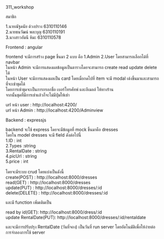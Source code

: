 311_workshop

สมาชิก

1.นายณัฐดนัย ด้วงปราง 6310110146\
2.นายธนวัฒน์ พละบุญ 6310110191\
3.นางสาวอัมนี หิมะ 6310110578  


Frontend : angular

frontend จะมีการสร้าง page ขึ้นมา 2 แบบ คือ 1.Admin 2.User โดยสามารถเลือกได้ที่ navbar\
ในหน้า Admin จะมีการแสดงผลข้อมูลเป็นตารางโดยจะสามารถ create read update delete ได้\
ในหน้า User จะมีการแสดงผลเป็น card โดยเมื่อกดไปที่ item จะมี modal เด้งขึ้นมาและสามารถที่จะเช่าชุดได้\
โดยการเช่าชุดจะเป็นการกรอกชื่อ เบอร์โทรศัทพ์ และอีเมลล์ ให้ทางร้าน\
จากนั้นชุดที่มีการเช่าแล้วก็จะไม่มีปุ่มให้เช่า

url หน้า user : http://localhost:4200/ \
url หน้า Admin : http://localhost:4200/Adminview 


Backend : expressjs

backend จะใช้ express โดยจะมีข้อมูลที่ mock ขึ้นมาคือ dresses \
โดยใน model dresses จะมี field ดังต่อไปนี้\
1.ID : int\
2.Types :string\
3.RentalDate : string\
4.picUrl : string\
5.price : int\
\
โดยจะมีระบบ crud โดยแบ่งเป็นดังนี้\
create(POST) : http://localhost:8000/dresses \
read(GET) : http://localhost:8000/dresses \
update(PUT) : http://localhost:8000/dresses/:id \
delete(DELETE) : http://localhost:8000/dresses/:id 

และมี function เพิ่มเติมเป็น

read by id(GET): http://localhost:8000/dress/:id \
update RentalDate(PUT): http://localhost:8000/dresses/:id/rentaldate 

และจะมีการปรับปรุง RentalDate (วันที่จอง) เป็นวันที่ run server โดยอัตโนมัติเพื่อให้ง่ายต่อการจำลองการใช้ server